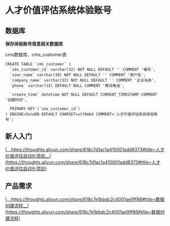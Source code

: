 # 人才价值评估系统体验账号
## 数据库

**保存体验账号信息相关数据库**

cms数据库、cms_customer表

```text
CREATE TABLE `cms_customer` (
  `cms_customer_id` varchar(32) NOT NULL DEFAULT '' COMMENT '编号',
  `user_name` varchar(30) NOT NULL DEFAULT '' COMMENT '用户名',
  `company_name` varchar(32) NOT NULL DEFAULT '' COMMENT '企业名称',
  `phone` varchar(15) DEFAULT NULL COMMENT '移动电话',

  `create_time` datetime NOT NULL DEFAULT CURRENT_TIMESTAMP COMMENT '创建时间',

  PRIMARY KEY (`cms_customer_id`)
) ENGINE=InnoDB DEFAULT CHARSET=utf8mb4 COMMENT='人才价值评估系统体验账号';
```

## 新人入门

[__https://thoughts.aliyun.com/share/618c7d1ac1a410001add8373#title=人才价值评估自动化项目__](https://thoughts.aliyun.com/share/618c7d1ac1a410001add8373#title=人才价值评估自动化项目)



## 产品需求

[__https://thoughts.aliyun.com/share/618c7e1bbdc2c4001ae9ff86#title=数据创建流程__](https://thoughts.aliyun.com/share/618c7e1bbdc2c4001ae9ff86#title=数据创建流程)

